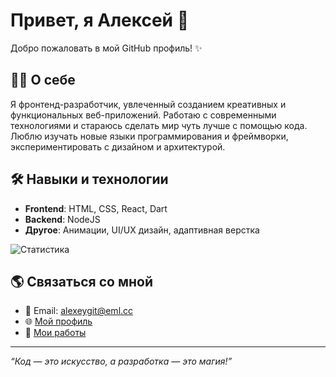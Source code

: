 # Привет, я Алексей 👋

Добро пожаловать в мой GitHub профиль! ✨

## 👨‍💻 О себе

Я фронтенд-разработчик, увлеченный созданием креативных и функциональных веб-приложений. Работаю с современными технологиями и стараюсь сделать мир чуть лучше с помощью кода. Люблю изучать новые языки программирования и фреймворки, экспериментировать с дизайном и архитектурой.

## 🛠️ Навыки и технологии

- **Frontend**: HTML, CSS, React, Dart  
- **Backend**: NodeJS  
- **Другое**: Анимации, UI/UX дизайн, адаптивная верстка  

![Статистика](https://github-readme-stats.vercel.app/api?username=Alexey2451&show_icons=true&theme=radical)

## 🌎 Связаться со мной

- 📧 Email: alexeygit@eml.cc
- 🌐 [Мой профиль](https://github.com/Alexey2451)
- 🎨 [Мои работы](https://github.com/Alexey2451?tab=repositories)  

---

_“Код — это искусство, а разработка — это магия!”_
